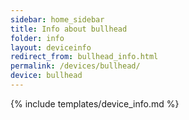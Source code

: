 ```yaml
---
sidebar: home_sidebar
title: Info about bullhead
folder: info
layout: deviceinfo
redirect_from: bullhead_info.html
permalink: /devices/bullhead/
device: bullhead
---
```

{% include templates/device_info.md %}
